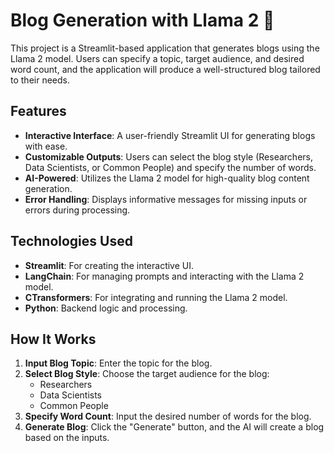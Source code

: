 # Blog Generation with Llama 2 📝

This project is a Streamlit-based application that generates blogs using the Llama 2 model. Users can specify a topic, target audience, and desired word count, and the application will produce a well-structured blog tailored to their needs.



## Features

- **Interactive Interface**: A user-friendly Streamlit UI for generating blogs with ease.
- **Customizable Outputs**: Users can select the blog style (Researchers, Data Scientists, or Common People) and specify the number of words.
- **AI-Powered**: Utilizes the Llama 2 model for high-quality blog content generation.
- **Error Handling**: Displays informative messages for missing inputs or errors during processing.



## Technologies Used

- **Streamlit**: For creating the interactive UI.
- **LangChain**: For managing prompts and interacting with the Llama 2 model.
- **CTransformers**: For integrating and running the Llama 2 model.
- **Python**: Backend logic and processing.



## How It Works

1. **Input Blog Topic**: Enter the topic for the blog.
2. **Select Blog Style**: Choose the target audience for the blog:
   - Researchers
   - Data Scientists
   - Common People
3. **Specify Word Count**: Input the desired number of words for the blog.
4. **Generate Blog**: Click the "Generate" button, and the AI will create a blog based on the inputs.



